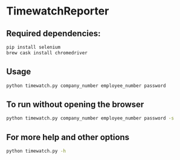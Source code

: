 # TimewatchReporter
## Required dependencies:
```bash
pip install selenium
brew cask install chromedriver
```

## Usage
```bash
python timewatch.py company_number employee_number password
```

## To run without opening the browser
```bash
python timewatch.py company_number employee_number password -s
```

## For more help and other options
```bash
python timewatch.py -h
```
